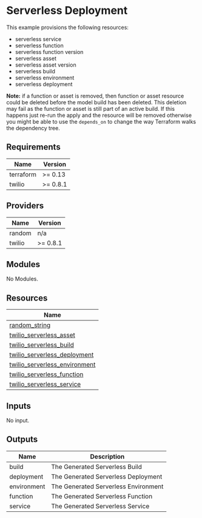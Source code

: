 # Serverless Deployment

This example provisions the following resources:

- serverless service
- serverless function
- serverless function version
- serverless asset
- serverless asset version
- serverless build
- serverless environment
- serverless deployment

**Note:** if a function or asset is removed, then function or asset resource could be deleted before the model build has been deleted. This deletion may fail as the function or asset is still part of an active build. If this happens just re-run the apply and the resource will be removed otherwise you might be able to use the `depends_on` to change the way Terraform walks the dependency tree.

## Requirements

| Name      | Version  |
| --------- | -------- |
| terraform | >= 0.13  |
| twilio    | >= 0.8.1 |

## Providers

| Name   | Version  |
| ------ | -------- |
| random | n/a      |
| twilio | >= 0.8.1 |

## Modules

No Modules.

## Resources

| Name                                                                                                                                    |
| --------------------------------------------------------------------------------------------------------------------------------------- |
| [random_string](https://registry.terraform.io/providers/hashicorp/random/latest/docs/resources/string)                                  |
| [twilio_serverless_asset](https://registry.terraform.io/providers/RJPearson94/twilio/0.8.1/docs/resources/serverless_asset)             |
| [twilio_serverless_build](https://registry.terraform.io/providers/RJPearson94/twilio/0.8.1/docs/resources/serverless_build)             |
| [twilio_serverless_deployment](https://registry.terraform.io/providers/RJPearson94/twilio/0.8.1/docs/resources/serverless_deployment)   |
| [twilio_serverless_environment](https://registry.terraform.io/providers/RJPearson94/twilio/0.8.1/docs/resources/serverless_environment) |
| [twilio_serverless_function](https://registry.terraform.io/providers/RJPearson94/twilio/0.8.1/docs/resources/serverless_function)       |
| [twilio_serverless_service](https://registry.terraform.io/providers/RJPearson94/twilio/0.8.1/docs/resources/serverless_service)         |

## Inputs

No input.

## Outputs

| Name        | Description                          |
| ----------- | ------------------------------------ |
| build       | The Generated Serverless Build       |
| deployment  | The Generated Serverless Deployment  |
| environment | The Generated Serverless Environment |
| function    | The Generated Serverless Function    |
| service     | The Generated Serverless Service     |
